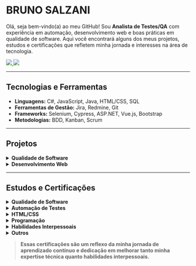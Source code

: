 # BRUNO SALZANI

Olá, seja bem-vindo(a) ao meu GitHub! Sou **Analista de Testes/QA** com experiência em automação, desenvolvimento web e boas práticas em qualidade de software. Aqui você encontrará alguns dos meus projetos, estudos e certificações que refletem minha jornada e interesses na área de tecnologia.

<div>
  <a href="https://www.linkedin.com/in/brunosalzani" target="_blank">
    <img src="https://img.shields.io/badge/-LinkedIn-%230077B5?style=for-the-badge&logo=linkedin&logoColor=white" target="_blank">
  </a>
  <a href="mailto:brunosalzani@hotmail.com">
    <img src="https://img.shields.io/badge/-Email-%23333?style=for-the-badge&logo=gmail&logoColor=white" target="_blank">
  </a>
</div>

---

##  Tecnologias e Ferramentas

- **Linguagens:** C#, JavaScript, Java, HTML/CSS, SQL
- **Ferramentas de Gestão:** Jira, Redmine, Git
- **Frameworks:** Selenium, Cypress, ASP.NET, Vue.js, Bootstrap
- **Metodologias:** BDD, Kanban, Scrum

---

##  Projetos

<details>
<summary><b> Qualidade de Software</b></summary>
  
* 01/2025 - [Automação de Teste - Selenium Java (Leilões)](https://github.com/bruno-salzani/automation-selenium-leiloes)
* 12/2024 - [Automação de Teste - Cypress JS (Adopet)](https://github.com/bruno-salzani/test-cypress-adopet)
* 05/2024 - [Teste de Software - LMS (Neolude)](https://github.com/bruno-salzani/manual-test-neolude)
* 03/2024 - [Teste de Software - Gameficação (Natura)](https://github.com/bruno-salzani/teste-software-funcionalidades-natura)
* 02/2024 - [Automação de Teste - Cypress JS (Neolude)](https://github.com/bruno-salzani/cypress-lms-automation)
* 12/2023 - [Teste de Software - APP Mobile (Prudential)](https://github.com/bruno-salzani/manual-test-prudential) 
   
</details>

<details>
<summary><b> Desenvolvimento Web</b></summary>

* 04/2023 - [CSS Minify](https://github.com/bruno-salzani/minifycss)
* 03/2023 - [Binary to Decimal](https://github.com/bruno-salzani/bin2dec)
* 08/2021 - [Blog Terceira Idade](https://github.com/bruno-salzani/blog-terceira-idade)
* 06/2021 - [Terceira Idade](https://github.com/bruno-salzani/terceira-idade)
* 05/2021 - [HTML Courses](https://github.com/bruno-salzani/html-courses)
* 04/2021 - [HTML Presentation](https://github.com/bruno-salzani/html-presentation)
* 03/2021 - [HTML Barbershop](https://github.com/bruno-salzani/html-barbershop)
  
</details>

---

##  Estudos e Certificações

<details>
<summary><b> Qualidade de Software</b></summary>
  
* 01/2025 - [Testes em .NET: integração e entrega contínua com Azure DevOps](https://cursos.alura.com.br/certificate/dbf97068-5a4b-424f-8b22-e475ea61cf72?lang) <sub>(Alura)</sub> <br>
* 12/2022 - [Carreira QA: processos e automação de testes](https://cursos.alura.com.br/degree/certificate/0395f251-befa-43e4-b7f7-3c0158554247) <sub>(Alura)</sub> <br>
* 11/2022 - [Quality Assurance: plano de testes e gestão de bugs](https://cursos.alura.com.br/certificate/2c8eaa73-b5c0-413c-93de-5457fbab3ef6) <sub>(Alura)</sub><br>
* 10/2022 - [BDD e Java: Behavior Driven Development com Cucumber](https://cursos.alura.com.br/certificate/b1956ef4-b9e1-4820-ba40-e2d1163e9068) <sub>(Alura)</sub> <br>
* 09/2022 - [Gerenciamento de qualidade de software parte 1: o documento MDS](https://cursos.alura.com.br/certificate/9e370fee-fc12-4a07-917a-302b048019b3) <sub>(Alura)</sub><br>
* 06/2021 - [Fundamentos Quality Assurance: TestPlan e boas práticas](https://cursos.alura.com.br/certificate/48e29980-9af3-4ba1-b2fa-0a7bbae60793) <sub>(Alura)</sub><br>

</details>

<details>
<summary><b> Automação de Testes</b></summary>
  
* 12/2024 - [Selenium: testes automatizados de aceitação em Java](https://cursos.alura.com.br/certificate/0367c0df-4ac4-44d3-bee8-c15bfa2d257d?lang) <sub>(Alura)</sub> <br>
* 12/2024 - [Cypress: automatizando testes E2E](https://cursos.alura.com.br/certificate/5c3f390b-eb84-46db-abf6-300bfd1adb33?lang=pt_BR) <sub>(Alura)</sub> <br>
* 11/2022 - [Cypress: automação de testes E2E](https://cursos.alura.com.br/certificate/d6e6ce51-7660-40b5-8981-85d952c6ef1c) <sub>(Alura)</sub> <br>

* 09/2022 - [Testes em .NET: testes de interface usando Selenium](https://cursos.alura.com.br/certificate/342ad3d1-def3-4213-aadf-3d909371112d) <sub>(Alura)</sub> <br>
* 12/2019 - [Selenium WebDriver e C# parte 1: testes da sua web app](https://cursos.alura.com.br/certificate/14289510-7e48-4794-9473-10c18004a68b) <sub>(Alura)</sub> <br>
* 08/2018 - [Selenium: Testes automatizados de aceitação em .NET](https://cursos.alura.com.br/certificate/e2ec4168-3554-441f-a714-aa4438510503) <sub>(Alura)</sub> <br>

</details>

<details>
<summary><b> HTML/CSS </b></summary>

* 05/2022 - [Layouts Responsivos: trabalhando com layouts mobile](https://cursos.alura.com.br/certificate/b7400ec7-b6a0-48e3-a3cb-9b690b39be60) <sub>(Alura)</sub> <br>
* 02/2021 - [Web Design Responsivo: Páginas que se adaptam do mobile ao desk](https://cursos.alura.com.br/certificate/4bda398d-2d2d-42ed-a9b9-cf12bcd17e1c) <sub>(Alura)</sub> <br>
* 01/2021 - [Flexbox: posicione elementos na tela](https://cursos.alura.com.br/certificate/1e25c3b2-d4e9-4e0b-aaa6-8033fa1afb0c) <sub>(Alura)</sub> <br>
* 01/2021 - [HTML5 e CSS3 parte 4: avançando no CSS](https://cursos.alura.com.br/certificate/ad012211-a9d6-4b3c-a8b8-c80a6f08b63d) <sub>(Alura)</sub> <br>
* 11/2019 - [Arquitetura CSS: descomplicando os problemas](https://cursos.alura.com.br/certificate/15188794-4aab-4a32-9b5f-4a1d3de8b23d) <sub>(Alura)</sub> <br>
* 11/2019 - [Bootstrap 4: criando uma landing page responsiva](https://cursos.alura.com.br/certificate/aff894c5-b2ae-4f98-a84f-22270488cf79) <sub>(Alura)</sub> <br>
* 11/2019 - [Bootstrap: criação de uma single-page responsiva](https://cursos.alura.com.br/certificate/2a0adb8a-fa81-4e18-ae24-e5edb390cd5b) <sub>(Alura)</sub> <br>
* 10/2019 - [HTML5 e CSS3 II: Turbinando as suas páginas](https://cursos.alura.com.br/certificate/b97424a9-97bc-4077-8091-8d0bd1ff247c) <sub>(Alura)</sub> <br>
* 10/2019 - [HTML5 e CSS3 I: Suas primeiras páginas da Web](https://cursos.alura.com.br/certificate/6ac2fe58-1b2c-436c-bdbc-0824b9ccc1a5) <sub>(Alura)</sub> <br>
* 09/2019 - [HTML5 e CSS3 parte 3: trabalhando com formulários e tabelas](https://cursos.alura.com.br/certificate/4e143324-cf13-4bdf-b8e9-822825686c4d) <sub>(Alura)</sub> <br>
* 09/2019 - [HTML5 e CSS3 parte 2: posicionamento, listas e navegação](https://cursos.alura.com.br/certificate/00979dc6-15ba-43f9-bc5a-23c0ee7be7a7) <sub>(Alura)</sub> <br>
* 09/2019 - [HTML5 e CSS3 parte 1: crie uma página da Web](https://cursos.alura.com.br/certificate/1209abd4-85e0-4562-a32c-10ecb7fc886f) <sub>(Alura)</sub> <br>

</details>
 
<details>
<summary><b> Programação </b></summary>

* 10/2022 - [JavaScript e HTML: desenvolva um jogo e pratique lógica de programação](https://cursos.alura.com.br/certificate/c3abd570-36ac-4f45-adb9-8a79744dc5bd) <sub>(Alura)</sub> <br>
* 03/2021 - [Formação Vue.js](https://cursos.alura.com.br/degree/certificate/b27389b5-9622-4515-b751-810c5b540e30) <sub>(Alura)</sub> <br>
* 06/2020 - [Node.js Parte 1: Inovando com JavaScript no backend](https://cursos.alura.com.br/certificate/a235a5a5-ffb8-4fd7-9a85-a2c784d784c7) <sub>(Alura)</sub> <br>
* 05/2020 - [Python: começando com a linguagem](https://cursos.alura.com.br/user/bruno-salzani/course/python-introducao-a-linguagem/certificate) <sub>(Alura)</sub> <br>
* 02/2020 - [JavaScript: programando na linguagem da web](https://cursos.alura.com.br/certificate/ce4fce5e-5654-4d9e-ae48-66f7c9a4d779) <sub>(Alura)</sub> <br>
* 12/2018 - [Formação C# e orientação a objetos](https://cursos.alura.com.br/degree/certificate/ca8bf1a4-bf4d-47ab-8826-d4de8b0f06d5)  <sub>(Alura)</sub> <br>
* 08/2018 - [JavaScript: conhecendo o Browser e padrões de projeto](https://cursos.alura.com.br/certificate/334e425b-c8a1-49ed-8e29-ee64be9a8ce9) <sub>(Alura)</sub> <br>
* 06/2018 - [Programador de Sistemas](https://www1.intranet.sp.senac.br/senac_solution/pss/relatorios/certificados/NBASVIARAPIDA/mod29.cfm?CRYPTALGID=8a7656e2-cd47-11eb-9977-f7340aa3fd80&dt=2021-06-14-16.34.31.000000) <sub>(Senac)</sub> <br>
* 08/2014 - [Programador C#](https://github.com/bruno-salzani/bruno-salzani/blob/main/Certificados/Certificado%20Programador.png) <sub>(Microcenter)</sub> <br>


</details>

<details>
<summary><b> Habilidades Interpessoais</b></summary>

* 04/2024 - [Equipes ágeis: organizando os papéis em uma equipe](https://cursos.alura.com.br/user/bruno-salzani/course/equipes-ageis-organizando-papeis-equipe/certificate) <sub>(Alura)</sub> <br>
* 02/2024 - [Formação Líderes Inspand Comunicação e Feedback](https://github.com/bruno-salzani/bruno-salzani/blob/main/Certificados/Forma%C3%A7%C3%A3o%20L%C3%ADderes%20Inspand%20Comunica%C3%A7%C3%A3o%20e%20Feedback.pdf) <sub>(Inspand)</sub> <br>
* 10/2022 - [Organização de Equipes Ágeis: os papéis existentes em uma equipe](https://cursos.alura.com.br/user/bruno-salzani/course/organizando-equipes-ageis/certificate) <sub>(Alura)</sub> <br>
* 10/2022 - [Liderança: aprendendo sobre a missão e propósito de liderar pessoas](https://cursos.alura.com.br/user/bruno-salzani/course/primeira-lideranca-aprendendo-liderar-pessoas/certificate) <sub>(Alura)</sub> <br>
* 01/2022 - [Liderança: práticas de gestão e melhorias](https://cursos.alura.com.br/user/bruno-salzani/course/lideranca-pratica-gestao-melhorias/certificate) <sub>(Alura)</sub> <br>
* 11/2021 - [Delegação de tarefas: obtenha o melhor do seu time](https://cursos.alura.com.br/user/bruno-salzani/course/delegacao-de-tarefas/certificate) <sub>(Alura)</sub> <br>
* 10/2021 - [Relacionamento interpessoal: aprenda a lidar melhor com você e com o outro](https://cursos.alura.com.br/user/bruno-salzani/course/relacionamento-pessoal/certificate) <sub>(Alura)</sub> <br>
* 12/2019 - [Scrum: agilidade em seu projeto](https://cursos.alura.com.br/user/bruno-salzani/course/agile-scrum/certificate) <sub>(Alura)</sub> <br>

</details>

<details>
<summary><b> Outros</b></summary>
  
* 03/2024 - [Git e GitHub: compartilhando e colaborando em projetos](https://cursos.alura.com.br/user/bruno-salzani/course/git-github-compartilhando-colaborando-projetos/certificate) <sub>(Alura)</sub> <br>
* 10/2022 - [Git e Github: controle e compartilhe seu código](https://cursos.alura.com.br/user/bruno-salzani/course/git-github-controle-de-versao/certificate) <sub>(Alura)</sub> <br>
* 08/2020 - [Funções com Excel: operações matemáticas e filtros](https://cursos.alura.com.br/user/bruno-salzani/course/excel-funcoes/certificate) <sub>(Alura)</sub> <br>
* 08/2020 - [Excel procv: lógica booleana e busca por valores](https://cursos.alura.com.br/user/bruno-salzani/course/excel-procv/certificate) <sub>(Alura)</sub> <br>
* 07/2020 - [Excel: domine o editor de planilhas](https://cursos.alura.com.br/user/bruno-salzani/course/excel-introducao/certificate) <sub>(Alura)</sub> <br>
* 02/2020 - [Hackaton Isat Edtechs](https://github.com/bruno-salzani/bruno-salzani/blob/main/Certificados/certificado%20hackaton.png) <sub>(Inspand)</sub> <br>
* 08/2018 - [HTTP: Entendendo a web por baixo dos panos](https://cursos.alura.com.br/certificate/bruno-salzani/http-fundamentos) <sub>(Alura)</sub> <br>
* 12/2014 - [Web Designer](https://github.com/bruno-salzani/bruno-salzani/blob/main/Certificados/certificado%20web%20designer.png) <sub>(Microcenter)</sub> <br>

</details>


> **Essas certificações são um reflexo da minha jornada de aprendizado contínuo e dedicação em melhorar tanto minha expertise técnica quanto habilidades interpessoais.**
